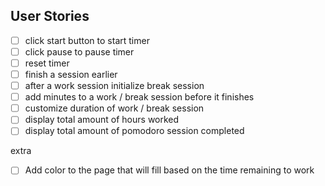 ## User Stories

- [ ] click start button to start timer
- [ ] click pause to pause timer
- [ ] reset timer
- [ ] finish a session earlier
- [ ] after a work session initialize break session
- [ ] add minutes to a work / break session before it finishes
- [ ] customize duration of work / break session
- [ ] display total amount of hours worked
- [ ] display total amount of pomodoro session completed

extra

- [ ] Add color to the page that will fill based on the time remaining to work

